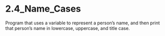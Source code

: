 # 2.4_Name_Cases
Program that uses a variable to represent a person’s name, and then print that person’s name in lowercase, uppercase, and title case. 
